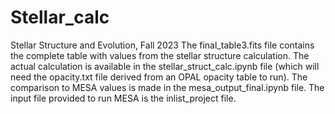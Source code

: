 # Stellar_calc
Stellar Structure and Evolution, Fall 2023
The final_table3.fits file contains the complete table with values from the stellar structure calculation. The actual calculation is available in the stellar_struct_calc.ipynb file (which will need the opacity.txt file derived from an OPAL opacity table to run). The comparison to MESA values is made in the mesa_output_final.ipynb file. The input file provided to run MESA is the inlist_project file. 
